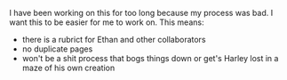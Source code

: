 I have been working on this for too long because my process was bad. I want this to be easier for me to work on. This means:
- there is a rubrict for Ethan and other collaborators
- no duplicate pages
- won't be a shit process that bogs things down or get's Harley lost in a maze of his own creation